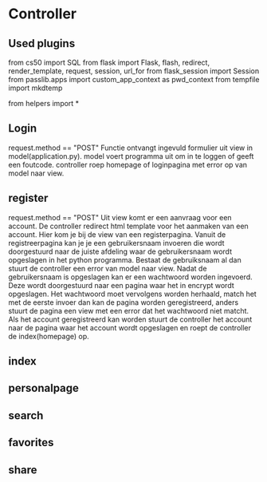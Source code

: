 # Controller
## Used plugins
from cs50 import SQL
from flask import Flask, flash, redirect, render_template, request, session, url_for
from flask_session import Session
from passlib.apps import custom_app_context as pwd_context
from tempfile import mkdtemp

from helpers import *

## Login
request.method == "POST"
Functie ontvangt ingevuld formulier uit view in model(application.py).
model voert programma uit om in te loggen of geeft een foutcode.
controller roep homepage of loginpagina met error op van model naar view.

## register
request.method == "POST"
Uit view komt er een aanvraag voor een account. De controller redirect html template voor het aanmaken van een account.
Hier kom je bij de view van een registerpagina. Vanuit de registreerpagina kan je je een gebruikersnaam invoeren die wordt doorgestuurd naar de juiste afdeling waar de gebruikersnaam wordt opgeslagen in het python programma. Bestaat de gebruiksnaam al dan stuurt de controller een error van model naar view. Nadat de gebruikersnaam is opgeslagen kan er een wachtwoord worden ingevoerd. Deze wordt doorgestuurd naar een pagina waar het in encrypt wordt opgeslagen. Het wachtwoord moet vervolgens worden herhaald, match het met de eerste invoer dan kan de pagina worden geregistreerd, anders stuurt de pagina een view met een error dat het wachtwoord niet matcht. Als het account geregistreerd kan worden stuurt de controller het account naar de pagina waar het account wordt opgeslagen en roept de controller de index(homepage) op.  

## index


## personalpage


## search

## favorites

## share


